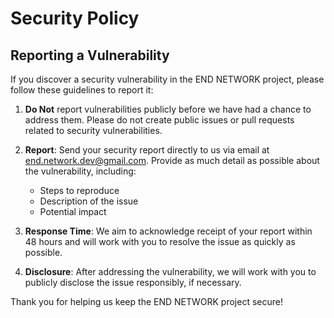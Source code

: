 # Security Policy

## Reporting a Vulnerability

If you discover a security vulnerability in the END NETWORK project, please follow these guidelines to report it:

1. **Do Not** report vulnerabilities publicly before we have had a chance to address them. Please do not create public issues or pull requests related to security vulnerabilities.

2. **Report**: Send your security report directly to us via email at [end.network.dev@gmail.com](mailto:end.network.dev@gmail.com). Provide as much detail as possible about the vulnerability, including:
   - Steps to reproduce
   - Description of the issue
   - Potential impact

3. **Response Time**: We aim to acknowledge receipt of your report within 48 hours and will work with you to resolve the issue as quickly as possible.

4. **Disclosure**: After addressing the vulnerability, we will work with you to publicly disclose the issue responsibly, if necessary.

Thank you for helping us keep the END NETWORK project secure!